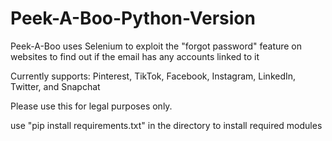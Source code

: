 # Peek-A-Boo-Python-Version

Peek-A-Boo uses Selenium to exploit the "forgot password" feature on websites to find out if the email has any accounts linked to it

Currently supports: Pinterest, TikTok, Facebook, Instagram, LinkedIn, Twitter, and Snapchat

Please use this for legal purposes only.

use "pip install requirements.txt" in the directory to install required modules
